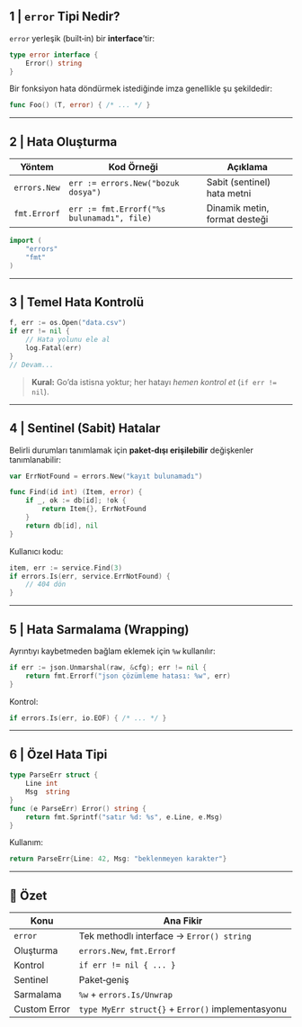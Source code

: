 ## 1 | `error` Tipi Nedir?

`error` yerleşik (built‑in) bir **interface**’tir:

```go
type error interface {
    Error() string
}
```

Bir fonksiyon hata döndürmek istediğinde imza genellikle şu şekildedir:

```go
func Foo() (T, error) { /* ... */ }
```

---

## 2 | Hata Oluşturma

| Yöntem       | Kod Örneği                                 | Açıklama                      |
| ------------ | ------------------------------------------ | ----------------------------- |
| `errors.New` | `err := errors.New("bozuk dosya")`         | Sabit (sentinel) hata metni   |
| `fmt.Errorf` | `err := fmt.Errorf("%s bulunamadı", file)` | Dinamik metin, format desteği |

```go
import (
    "errors"
    "fmt"
)
```

---

## 3 | Temel Hata Kontrolü

```go
f, err := os.Open("data.csv")
if err != nil {
    // Hata yolunu ele al
    log.Fatal(err)
}
// Devam...
```

> **Kural:** Go’da istisna yoktur; her hatayı _hemen kontrol et_ (`if err != nil`).

---

## 4 | Sentinel (Sabit) Hatalar

Belirli durumları tanımlamak için **paket‑dışı erişilebilir** değişkenler tanımlanabilir:

```go
var ErrNotFound = errors.New("kayıt bulunamadı")

func Find(id int) (Item, error) {
    if _, ok := db[id]; !ok {
        return Item{}, ErrNotFound
    }
    return db[id], nil
}
```

Kullanıcı kodu:

```go
item, err := service.Find(3)
if errors.Is(err, service.ErrNotFound) {
    // 404 dön
}
```

---

## 5 | Hata Sarmalama (Wrapping)

Ayrıntıyı kaybetmeden bağlam eklemek için `%w` kullanılır:

```go
if err := json.Unmarshal(raw, &cfg); err != nil {
    return fmt.Errorf("json çözümleme hatası: %w", err)
}
```

Kontrol:

```go
if errors.Is(err, io.EOF) { /* ... */ }
```

---

## 6 | Özel Hata Tipi

```go
type ParseErr struct {
    Line int
    Msg  string
}
func (e ParseErr) Error() string {
    return fmt.Sprintf("satır %d: %s", e.Line, e.Msg)
}
```

Kullanım:

```go
return ParseErr{Line: 42, Msg: "beklenmeyen karakter"}
```

---

## 🧠 Özet

| Konu         | Ana Fikir                                         |
| ------------ | ------------------------------------------------- |
| `error`      | Tek methodlı interface → `Error() string`         |
| Oluşturma    | `errors.New`, `fmt.Errorf`                        |
| Kontrol      | `if err != nil { ... }`                           |
| Sentinel     | Paket‑geniş                                       |
| Sarmalama    | `%w` + `errors.Is/Unwrap`                         |
| Custom Error | `type MyErr struct{}` + `Error()` implementasyonu |
